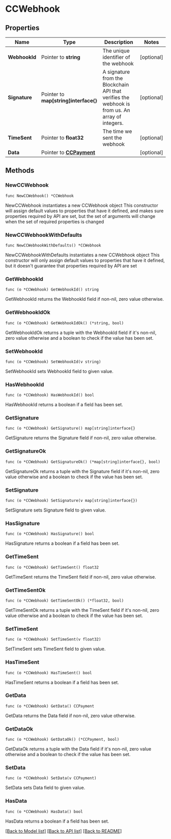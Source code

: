 # CCWebhook

## Properties

Name | Type | Description | Notes
------------ | ------------- | ------------- | -------------
**WebhookId** | Pointer to **string** | The unique identifier of the webhook  | [optional] 
**Signature** | Pointer to **map[string]interface{}** | A signature from the Blockchain API that verifies the webhook is from us. An array of integers.  | [optional] 
**TimeSent** | Pointer to **float32** | The time we sent the webhook  | [optional] 
**Data** | Pointer to [**CCPayment**](CCPayment.md) |  | [optional] 

## Methods

### NewCCWebhook

`func NewCCWebhook() *CCWebhook`

NewCCWebhook instantiates a new CCWebhook object
This constructor will assign default values to properties that have it defined,
and makes sure properties required by API are set, but the set of arguments
will change when the set of required properties is changed

### NewCCWebhookWithDefaults

`func NewCCWebhookWithDefaults() *CCWebhook`

NewCCWebhookWithDefaults instantiates a new CCWebhook object
This constructor will only assign default values to properties that have it defined,
but it doesn't guarantee that properties required by API are set

### GetWebhookId

`func (o *CCWebhook) GetWebhookId() string`

GetWebhookId returns the WebhookId field if non-nil, zero value otherwise.

### GetWebhookIdOk

`func (o *CCWebhook) GetWebhookIdOk() (*string, bool)`

GetWebhookIdOk returns a tuple with the WebhookId field if it's non-nil, zero value otherwise
and a boolean to check if the value has been set.

### SetWebhookId

`func (o *CCWebhook) SetWebhookId(v string)`

SetWebhookId sets WebhookId field to given value.

### HasWebhookId

`func (o *CCWebhook) HasWebhookId() bool`

HasWebhookId returns a boolean if a field has been set.

### GetSignature

`func (o *CCWebhook) GetSignature() map[string]interface{}`

GetSignature returns the Signature field if non-nil, zero value otherwise.

### GetSignatureOk

`func (o *CCWebhook) GetSignatureOk() (*map[string]interface{}, bool)`

GetSignatureOk returns a tuple with the Signature field if it's non-nil, zero value otherwise
and a boolean to check if the value has been set.

### SetSignature

`func (o *CCWebhook) SetSignature(v map[string]interface{})`

SetSignature sets Signature field to given value.

### HasSignature

`func (o *CCWebhook) HasSignature() bool`

HasSignature returns a boolean if a field has been set.

### GetTimeSent

`func (o *CCWebhook) GetTimeSent() float32`

GetTimeSent returns the TimeSent field if non-nil, zero value otherwise.

### GetTimeSentOk

`func (o *CCWebhook) GetTimeSentOk() (*float32, bool)`

GetTimeSentOk returns a tuple with the TimeSent field if it's non-nil, zero value otherwise
and a boolean to check if the value has been set.

### SetTimeSent

`func (o *CCWebhook) SetTimeSent(v float32)`

SetTimeSent sets TimeSent field to given value.

### HasTimeSent

`func (o *CCWebhook) HasTimeSent() bool`

HasTimeSent returns a boolean if a field has been set.

### GetData

`func (o *CCWebhook) GetData() CCPayment`

GetData returns the Data field if non-nil, zero value otherwise.

### GetDataOk

`func (o *CCWebhook) GetDataOk() (*CCPayment, bool)`

GetDataOk returns a tuple with the Data field if it's non-nil, zero value otherwise
and a boolean to check if the value has been set.

### SetData

`func (o *CCWebhook) SetData(v CCPayment)`

SetData sets Data field to given value.

### HasData

`func (o *CCWebhook) HasData() bool`

HasData returns a boolean if a field has been set.


[[Back to Model list]](../README.md#documentation-for-models) [[Back to API list]](../README.md#documentation-for-api-endpoints) [[Back to README]](../README.md)


